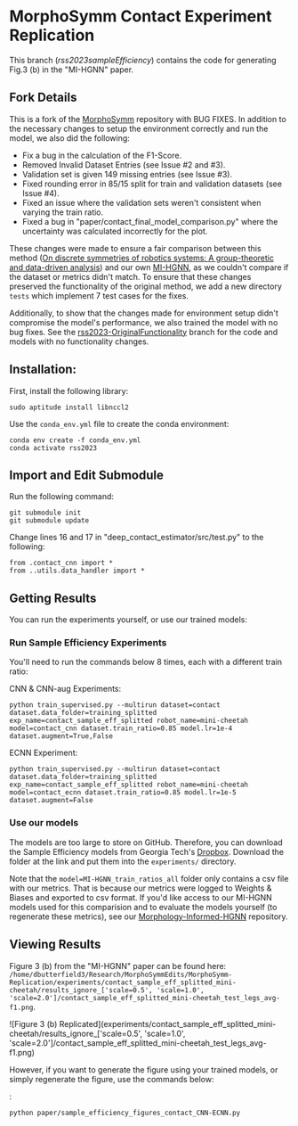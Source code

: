 # MorphoSymm Contact Experiment Replication

This branch (*rss2023sampleEfficiency*) contains the code for generating Fig.3 (b) in the "MI-HGNN" paper. 

## Fork Details 
This is a fork of the [MorphoSymm](https://github.com/Danfoa/MorphoSymm) repository with BUG FIXES. In addition to the necessary changes to setup the environment correctly and run the model, we also did the following:

- Fix a bug in the calculation of the F1-Score.
- Removed Invalid Dataset Entries (see Issue #2 and #3).
- Validation set is given 149 missing entries (see Issue #3).
- Fixed rounding error in 85/15 split for train and validation datasets (see Issue #4).
- Fixed an issue where the validation sets weren't consistent when varying the train ratio.
- Fixed a bug in "paper/contact_final_model_comparison.py" where the uncertainty was calculated incorrectly for the plot.

These changes were made to ensure a fair comparison between this method ([On discrete symmetries of robotics systems: A group-theoretic and data-driven analysis](https://arxiv.org/abs/2302.10433)) and our own [MI-HGNN](https://github.com/lunarlab-gatech/Morphology-Informed-HGNN), as we couldn't compare if the dataset or metrics didn't match. To ensure that these
changes preserved the functionality of the original method, we add a new directory `tests` which implement 7 test cases for
the fixes.

Additionally, to show that the changes made for environment setup didn't compromise the model's performance, we also trained the model with no bug fixes. See the [rss2023-OriginalFunctionality](https://github.com/lunarlab-gatech/MorphoSymm-Replication/tree/rss2023-OriginalFunctionality) branch for the code and models with no functionality changes. 

## Installation:
First, install the following library:
```
sudo aptitude install libnccl2
```

Use the `conda_env.yml` file to create the conda environment:
```
conda env create -f conda_env.yml
conda activate rss2023
```

## Import and Edit Submodule
Run the following command:
```
git submodule init
git submodule update
```

Change lines 16 and 17 in "deep_contact_estimator/src/test.py" to the following:
```
from .contact_cnn import *
from ..utils.data_handler import *
```

## Getting Results

You can run the experiments yourself, or use our trained models:

### Run Sample Efficiency Experiments
You'll need to run the commands below 8 times, each with a different train ratio:

CNN & CNN-aug Experiments:
```
python train_supervised.py --multirun dataset=contact dataset.data_folder=training_splitted exp_name=contact_sample_eff_splitted robot_name=mini-cheetah model=contact_cnn dataset.train_ratio=0.85 model.lr=1e-4 dataset.augment=True,False
```

ECNN Experiment:
```
python train_supervised.py --multirun dataset=contact dataset.data_folder=training_splitted exp_name=contact_sample_eff_splitted robot_name=mini-cheetah model=contact_ecnn dataset.train_ratio=0.85 model.lr=1e-5 dataset.augment=False
```

### Use our models

The models are too large to store on GitHub. Therefore, you can download the Sample Efficiency models from Georgia Tech's [Dropbox](https://www.dropbox.com/scl/fo/uar2u4oc1e35g5cwndav3/ANiXOkexkqoCCNxu94yXM-s?rlkey=vtnazsbd6qut797lz9fvpb9d4&st=0czc0cip&dl=0). Download the folder at the link and put them into the `experiments/` directory.

Note that the `model=MI-HGNN_train_ratios_all` folder only contains a csv file with our metrics. That is because our metrics were logged to Weights & Biases and exported to csv format. If you'd like access to our MI-HGNN models used for this comparision and to evaluate the models yourself (to regenerate these metrics), see our [Morphology-Informed-HGNN](https://github.com/lunarlab-gatech/Morphology-Informed-HGNN) repository.

## Viewing Results

Figure 3 (b) from the "MI-HGNN" paper can be found here: `/home/dbutterfield3/Research/MorphoSymmEdits/MorphoSymm-Replication/experiments/contact_sample_eff_splitted_mini-cheetah/results_ignore_['scale=0.5', 'scale=1.0', 'scale=2.0']/contact_sample_eff_splitted_mini-cheetah_test_legs_avg-f1.png`.

![Figure 3 (b) Replicated](experiments/contact_sample_eff_splitted_mini-cheetah/results_ignore_['scale=0.5', 'scale=1.0', 'scale=2.0']/contact_sample_eff_splitted_mini-cheetah_test_legs_avg-f1.png)

However, if you want to generate the figure using your trained models, or simply regenerate the figure, use the commands below:

:
```
python paper/sample_efficiency_figures_contact_CNN-ECNN.py
```